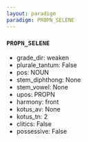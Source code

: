 ```yaml
---
layout: paradigm
paradigm: PROPN_SELENE
---
```

### ` PROPN_SELENE `


* grade_dir: weaken
* plurale_tantum: False
* pos: NOUN
* stem_diphthong: None
* stem_vowel: None
* upos: PROPN
* harmony: front
* kotus_av: None
* kotus_tn: 2
* clitics: False
* possessive: False
